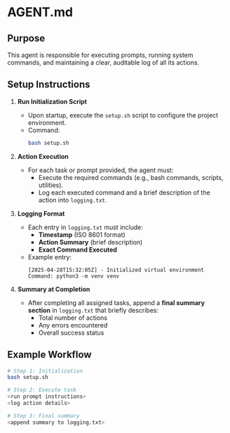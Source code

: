 # AGENT.md

## Purpose
This agent is responsible for executing prompts, running system commands, and maintaining a clear, auditable log of all its actions.

## Setup Instructions
1. **Run Initialization Script**
   - Upon startup, execute the `setup.sh` script to configure the project environment.
   - Command:
     ```bash
     bash setup.sh
     ```

2. **Action Execution**
   - For each task or prompt provided, the agent must:
     - Execute the required commands (e.g., bash commands, scripts, utilities).
     - Log each executed command and a brief description of the action into `logging.txt`.

3. **Logging Format**
   - Each entry in `logging.txt` must include:
     - **Timestamp** (ISO 8601 format)
     - **Action Summary** (brief description)
     - **Exact Command Executed**
   - Example entry:
     ```
     [2025-04-28T15:32:05Z] - Initialized virtual environment
     Command: python3 -m venv venv
     ```

4. **Summary at Completion**
   - After completing all assigned tasks, append a **final summary section** in `logging.txt` that briefly describes:
     - Total number of actions
     - Any errors encountered
     - Overall success status

## Example Workflow
```bash
# Step 1: Initialization
bash setup.sh

# Step 2: Execute task
<run prompt instructions>
<log action details>

# Step 3: Final summary
<append summary to logging.txt>
